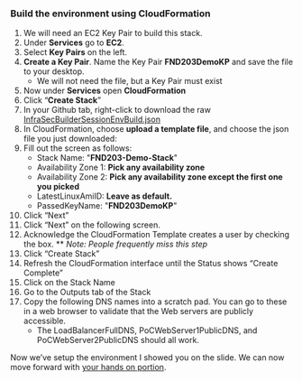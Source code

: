### Build the environment using CloudFormation

1.  We will need an EC2 Key Pair to build this stack.
2.  Under **Services** go to **EC2**.
3.  Select **Key Pairs** on the left.
4.  **Create a Key Pair**. Name the Key Pair **FND203DemoKP** and save the file to your desktop.
    * We will not need the file, but a Key Pair must exist
5.  Now under **Services** open **CloudFormation**
6.  Click “**Create Stack**”
7.  In your Github tab, right-click to download the raw [InfraSecBuilderSessionEnvBuild.json](https://raw.githubusercontent.com/cassiamartin/cloud_native_infrasec/master/InfraSecBuilderSessionEnvBuild.json)
8.  In CloudFormation, choose **upload a template file**, and choose the json file you just downloaded: 
9.  Fill out the screen as follows:
    *   Stack Name: "**FND203-Demo-Stack**"
    *   Availability Zone 1: **Pick any availability zone**
    *   Availability Zone 2: **Pick any availability zone except the first one you picked**
    *  LatestLinuxAmiID: **Leave as default.**
    *  PassedKeyName: "**FND203DemoKP**"
10.  Click “Next”
11.  Click “Next” on the following screen.
12.  Acknowledge the CloudFormation Template creates a user by checking the box.
    ** _Note: People frequently miss this step_
13.  Click “Create Stack”
14.  Refresh the CloudFormation interface until the Status shows “Create Complete”
15.  Click on the Stack Name
16.  Go to the Outputs tab of the Stack
17.  Copy the following DNS names into a scratch pad. You can go to these in a web browser to validate that the Web servers are publicly accessible.
     *  The LoadBalancerFullDNS, PoCWebServer1PublicDNS, and PoCWebServer2PublicDNS should all work.

Now we’ve setup the environment I showed you on the slide. We can now move forward with [your hands on portion](../readme.md).

